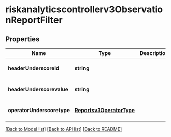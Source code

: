 # riskanalyticscontrollerv3ObservationReportFilter

## Properties
Name | Type | Description | Notes
------------ | ------------- | ------------- | -------------
**headerUnderscoreid** | **string** |  | [optional] [default to null]
**headerUnderscorevalue** | **string** |  | [optional] [default to null]
**operatorUnderscoretype** | [**Reportsv3OperatorType**](Reportsv3OperatorType.md) |  | [optional] [default to null]

[[Back to Model list]](../README.md#documentation-for-models) [[Back to API list]](../README.md#documentation-for-api-endpoints) [[Back to README]](../README.md)


